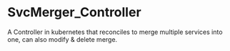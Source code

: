 # SvcMerger_Controller
A Controller in kubernetes that reconciles to merge multiple services into one, can also modify &amp; delete merge.
